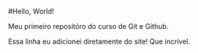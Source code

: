 #Hello, World!

Meu primeiro repositóro do curso de Git e Github.

Essa linha eu adicionei diretamente do site! Que incrível. 
